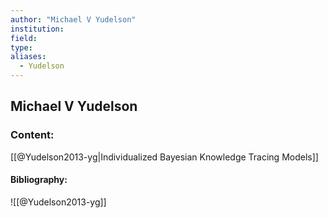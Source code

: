 ```yaml
---
author: "Michael V Yudelson"
institution:
field:
type:
aliases:
  - Yudelson
---
```


## Michael V Yudelson

### Content:
[[@Yudelson2013-yg|Individualized Bayesian Knowledge Tracing Models]]

#### Bibliography:

![[@Yudelson2013-yg]]